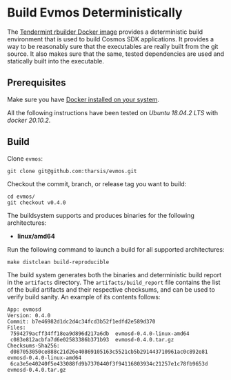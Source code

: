 <!--
order: 6
-->

# Build Evmos Deterministically

The [Tendermint rbuilder Docker image](https://github.com/tendermint/images/tree/master/rbuilder) provides a deterministic build environment that is used to build Cosmos SDK applications. It provides a way to be reasonably sure that the executables are really built from the git source. It also makes sure that the same, tested dependencies are used and statically built into the executable.

## Prerequisites

Make sure you have [Docker installed on your system](https://docs.docker.com/get-docker/).

All the following instructions have been tested on *Ubuntu 18.04.2 LTS* with *docker 20.10.2*.

## Build

Clone `evmos`:

```
git clone git@github.com:tharsis/evmos.git
```

Checkout the commit, branch, or release tag you want to build:

```
cd evmos/
git checkout v0.4.0
```

The buildsystem supports and produces binaries for the following architectures:
* **linux/amd64**

Run the following command to launch a build for all supported architectures:

```
make distclean build-reproducible
```

The build system generates both the binaries and deterministic build report in the `artifacts` directory.
The `artifacts/build_report` file contains the list of the build artifacts and their respective checksums, and can be used to verify
build sanity. An example of its contents follows:

```
App: evmosd
Version: 0.4.0
Commit: b7e46982d1dc2d4c34fcd3b52f1edfd2e589d370
Files:
 7594279acff34ff18ea9d896d217a6db  evmosd-0.4.0-linux-amd64
 c083e812acbfa7d6e02583386b371b93  evmosd-0.4.0.tar.gz
Checksums-Sha256:
 d087053050ce888c21d26e40869105163c5521cb5b291443710961ac0c892e81  evmosd-0.4.0-linux-amd64
 6ca3e5e40240f5e433088fd9b7370440f3f94116803934c21257e1c78fb9653d  evmosd-0.4.0.tar.gz
```
